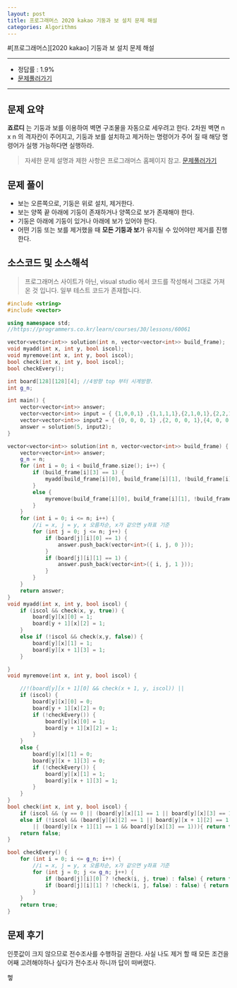 ```yaml
---
layout: post
title: 프로그래머스 2020 kakao 기둥과 보 설치 문제 해설
categories: Algorithms
---
```


#[프로그래머스][2020 kakao] 기둥과 보 설치 문제 해설

---

- 정답률 : 1.9%
- [문제풀러가기](https://programmers.co.kr/learn/courses/30/lessons/60061)

---

## 문제 요약

**죠르디** 는 기둥과 보를 이용하여 벽면 구조물을 자동으로 세우려고 한다. 2차원 벽면 n x n 의 격자칸이 주어지고, 기둥과 보를 설치하고 제거하는 명령어가 주어 질 때 해당 명령어가 실행 가능하다면 실행하라.

> 자세한 문제 설명과 제한 사항은 프로그래머스 홈페이지 참고. [문제풀러가기](https://programmers.co.kr/learn/courses/30/lessons/60061)

## 문제 풀이

- 보는 오른쪽으로, 기둥은 위로 설치, 제거한다.
- 보는 양쪽 끝 아래에 기둥이 존재하거나 양쪽으로 보가 존재해야 한다.
- 기둥은 아래에 기둥이 있거나 아래에 보가 있어야 한다.
- 어떤 기둥 또는 보를 제거했을 때 **모든 기둥과 보**가 유지될 수 있어야만 제거를 진행한다.

## 소스코드 및 소스해석

> 프로그래머스 사이트가 아닌, visual studio 에서 코드를 작성해서 그대로 가져온 것 입니다. 일부 테스트 코드가 존재합니다.

```cpp
#include <string>
#include <vector>

using namespace std;
//https://programmers.co.kr/learn/courses/30/lessons/60061

vector<vector<int>> solution(int n, vector<vector<int>> build_frame);
void myadd(int x, int y, bool iscol);
void myremove(int x, int y, bool iscol);
bool check(int x, int y, bool iscol);
bool checkEvery();

int board[128][128][4]; //4방향 top 부터 시계방향.
int g_n;

int main() {
	vector<vector<int>> answer;
	vector<vector<int>> input = { {1,0,0,1} ,{1,1,1,1},{2,1,0,1},{2,2,1,1},{5,0,0,1},{5,1,0,1},{4,2,1,1},{3,2,1,1} };
	vector<vector<int>> input2 = { {0, 0, 0, 1} ,{2, 0, 0, 1},{4, 0, 0, 1},{0, 1, 1, 1},{1, 1, 1, 1},{2, 1, 1, 1},{3, 1, 1, 1},{2, 0, 0, 0},{1, 1, 1, 0},{2, 2, 0, 1} };
	answer = solution(5, input2);
}

vector<vector<int>> solution(int n, vector<vector<int>> build_frame) {
	vector<vector<int>> answer;
	g_n = n;
	for (int i = 0; i < build_frame.size(); i++) {
		if (build_frame[i][3] == 1) {
			myadd(build_frame[i][0], build_frame[i][1], !build_frame[i][2]);
		}
		else {
			myremove(build_frame[i][0], build_frame[i][1], !build_frame[i][2]);
		}
	}
	for (int i = 0; i <= n; i++) {
		//i = x, j = y, x 오름차순, x가 같으면 y좌표 기준
		for (int j = 0; j <= n; j++) {
			if (board[j][i][0] == 1) {
				answer.push_back(vector<int>({ i, j, 0 }));
			}
			if (board[j][i][1] == 1) {
				answer.push_back(vector<int>({ i, j, 1 }));
			}
		}
	}
	return answer;
}
void myadd(int x, int y, bool iscol) {
	if (iscol && check(x, y, true)) {
		board[y][x][0] = 1;
		board[y + 1][x][2] = 1;
	}
	else if (!iscol && check(x,y, false)) {
		board[y][x][1] = 1;
		board[y][x + 1][3] = 1;
	}

}
void myremove(int x, int y, bool iscol) {

	//!(board[y][x + 1][0] && check(x + 1, y, iscol)) ||
	if (iscol) {
		board[y][x][0] = 0;
		board[y + 1][x][2] = 0;
		if (!checkEvery()) {
			board[y][x][0] = 1;
			board[y + 1][x][2] = 1;
		}
	}
	else {
		board[y][x][1] = 0;
		board[y][x + 1][3] = 0;
		if (!checkEvery()) {
			board[y][x][1] = 1;
			board[y][x + 1][3] = 1;
		}
	}
}
bool check(int x, int y, bool iscol) {
	if (iscol && (y == 0 || (board[y][x][1] == 1 || board[y][x][3] == 1 || board[y][x][2] == 1))) return true;
	else if (!iscol && (board[y][x][2] == 1 || board[y][x + 1][2] == 1
		|| (board[y][x + 1][1] == 1 && board[y][x][3] == 1))){ return true;}
	return false;
}

bool checkEvery() {
	for (int i = 0; i <= g_n; i++) {
		//i = x, j = y, x 오름차순, x가 같으면 y좌표 기준
		for (int j = 0; j <= g_n; j++) {
			if (board[j][i][0] ? !check(i, j, true) : false) { return false;}
			if (board[j][i][1] ? !check(i, j, false) : false) { return false; }
		}
	}
	return true;
}
```

## 문제 후기

인풋값이 크지 않으므로 전수조사를 수행하길 권한다.
사실 나도 제거 할 때 모든 조건을 어째 고려해야하나 싶다가 전수조사 하니까 답이 떠버렸다.

헿
